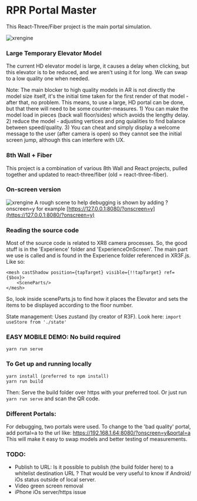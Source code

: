 # RPR Portal Master

This React-Three/Fiber project is the main portal simulation.

![xrengine](./src/images/elevator)
 
###  Large Temporary Elevator Model 
The current HD elevator model is large, it causes a delay when clicking, but this elevator is to be reduced, and we aren't using it for long. We can swap to a low quality one when needed.

Note:  The main blocker to high quality models in AR is not directly the model size itself, it's the initial time taken for the first render of that model - after that, no problem.  This means, to use a large, HD portal can be done, but that there will need to be some counter-measures.  1)  You can make the model load in pieces (back wall floor/sides) which avoids the lengthy delay. 2) reduce the model - adjusting vertices and png quialities to find balance between speed/quality.  3)  You can cheat and simply display a welcome message to the user (after camera is open) so they cannot see the initial screen jump, although this can interfere with UX.

###  8th Wall + Fiber
This project is a combination of various 8th Wall and React projects, pulled together and updated to react-three/fiber (old = react-three-fiber).   

###  On-screen version
![xrengine](./src/images/Screenshot.png)
A rough scene to help debugging is shown by adding ?onscreen=y  for example  [https://127.0.0.1:8080/?onscreen=y](https://127.0.0.1:8080/?onscreen=y)  

###  Reading the source code

Most of the source code is related to XR8 camera processes.  So, the good stuff is in the 'Experience' folder and 'ExperienceOnScreen'.  The main part we use is called <SceneParts> and is found in the Experience folder referenced in XR3F.js.  Like so:

```
<mesh castShadow position={tapTarget} visible={!!tapTarget} ref={$box}>  
    <SceneParts/>   
</mesh> 
```

So, look inside sceneParts.js to find how it places the Elevator and sets the items to be displayed according to the floor number.

State management:  Uses zustand (by creator of R3F).  Look here: ```import useStore from './state'```

###  EASY MOBILE DEMO: No build required 

```
yarn run serve

```

###  To Get up and running locally

```
yarn install (preferred to npm install)
yarn run build 
```
Then:  Serve the build folder over https with your preferred tool. Or just run ```yarn run serve``` and scan the QR code.

### Different Portals:  
For debugging, two portals were used.  To change to the 'bad quality' portal, add portal=a to the url like: https://192.168.1.64:8080/?onscreen=y&portal=a
This will make it easy to swap models and better testing of measurements.  


### TODO:  
- Publish to URL:  Is it possible to publish (the build folder here) to a whitelist destination URL ?  That would be very useful to know if Android/ iOs status outside of local server.
- Video green screen removal
- iPhone iOs server/https issue 




